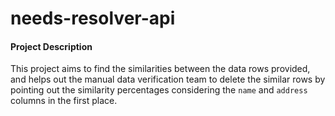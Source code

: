 # needs-resolver-api

#### Project Description
This project aims to find the similarities between the data rows provided, and helps out the manual data verification team to delete the similar rows by pointing out the similarity percentages considering the `name` and `address` columns in the first place.

